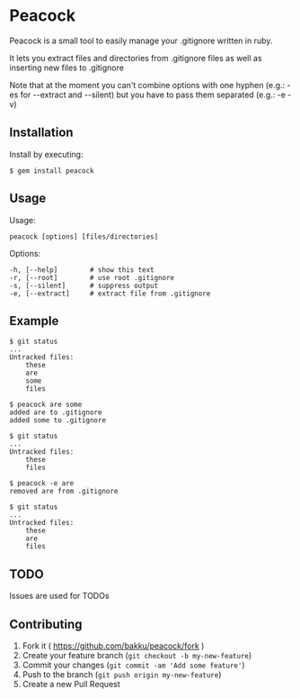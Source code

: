 # Peacock

Peacock is a small tool to easily manage your .gitignore written in ruby.

It lets you extract files and directories from .gitignore files as well as inserting new files to .gitignore

Note that at the moment you can't combine options with one hyphen (e.g.: -es for --extract and --silent) but you have to pass them separated (e.g.: -e -v)

## Installation

Install by executing:

    $ gem install peacock

## Usage

Usage:

    peacock [options] [files/directories]
  
Options:

    -h, [--help]        # show this text
    -r, [--root]        # use root .gitignore
    -s, [--silent]      # suppress output
    -e, [--extract]     # extract file from .gitignore

## Example

    $ git status
    ...
    Untracked files:
	    these
	    are
	    some
	    files
    
    $ peacock are some
    added are to .gitignore
    added some to .gitignore
    
    $ git status
    ...
    Untracked files:
        these
        files
    
    $ peacock -e are
    removed are from .gitignore
    
    $ git status
    ...
    Untracked files:
        these
	    are
	    files

    
## TODO

Issues are used for TODOs

## Contributing

1. Fork it ( https://github.com/bakku/peacock/fork )
2. Create your feature branch (`git checkout -b my-new-feature`)
3. Commit your changes (`git commit -am 'Add some feature'`)
4. Push to the branch (`git push origin my-new-feature`)
5. Create a new Pull Request
